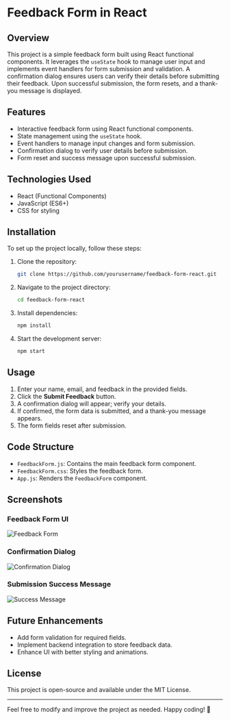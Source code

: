 # Feedback Form in React

## Overview
This project is a simple feedback form built using React functional components. It leverages the `useState` hook to manage user input and implements event handlers for form submission and validation. A confirmation dialog ensures users can verify their details before submitting their feedback. Upon successful submission, the form resets, and a thank-you message is displayed.

## Features
- Interactive feedback form using React functional components.
- State management using the `useState` hook.
- Event handlers to manage input changes and form submission.
- Confirmation dialog to verify user details before submission.
- Form reset and success message upon successful submission.

## Technologies Used
- React (Functional Components)
- JavaScript (ES6+)
- CSS for styling

## Installation
To set up the project locally, follow these steps:

1. Clone the repository:
   ```sh
   git clone https://github.com/yourusername/feedback-form-react.git
   ```
2. Navigate to the project directory:
   ```sh
   cd feedback-form-react
   ```
3. Install dependencies:
   ```sh
   npm install
   ```
4. Start the development server:
   ```sh
   npm start
   ```

## Usage
1. Enter your name, email, and feedback in the provided fields.
2. Click the **Submit Feedback** button.
3. A confirmation dialog will appear; verify your details.
4. If confirmed, the form data is submitted, and a thank-you message appears.
5. The form fields reset after submission.

## Code Structure
- `FeedbackForm.js`: Contains the main feedback form component.
- `FeedbackForm.css`: Styles the feedback form.
- `App.js`: Renders the `FeedbackForm` component.

## Screenshots
### Feedback Form UI
![Feedback Form]()

### Confirmation Dialog
![Confirmation Dialog]()

### Submission Success Message
![Success Message]()



## Future Enhancements
- Add form validation for required fields.
- Implement backend integration to store feedback data.
- Enhance UI with better styling and animations.

## License
This project is open-source and available under the MIT License.

---

Feel free to modify and improve the project as needed. Happy coding! 🚀








